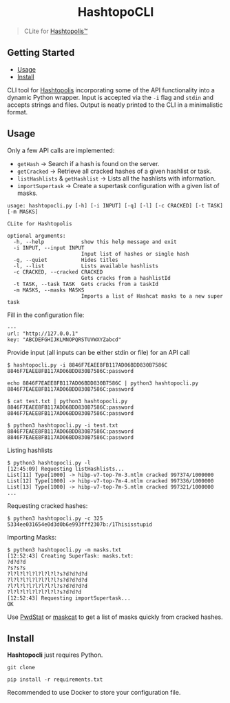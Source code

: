 <h1 align="center">
HashtopoCLI
 </h1>

 > CLite for [Hashtopolis™](https://hashtopolis.org/)

 ## Getting Started

- [Usage](#usage)
- [Install](#install)

 CLI tool for [Hashtopolis](https://github.com/hashtopolis/server) incorporating some of the API functionality into a dynamic Python wrapper. Input is accepted via the `-i` flag and `stdin` and accepts strings and files. Output is neatly printed to the CLI in a minimalistic format.

## Usage
Only a few API calls are implemented:
- `getHash` &rarr;  Search if a hash is found on the server.
- `getCracked` &rarr;  Retrieve all cracked hashes of a given hashlist or task.
- `listHashlists` & `getHashlist` &rarr; Lists all the hashlists with information.
- `importSupertask` &rarr; Create a supertask configuration with a given list of masks.

```
usage: hashtopocli.py [-h] [-i INPUT] [-q] [-l] [-c CRACKED] [-t TASK] [-m MASKS]

CLite for Hashtopolis

optional arguments:
  -h, --help            show this help message and exit
  -i INPUT, --input INPUT
                        Input list of hashes or single hash
  -q, --quiet           Hides titles
  -l, --list            Lists available hashlists
  -c CRACKED, --cracked CRACKED
                        Gets cracks from a hashlistId
  -t TASK, --task TASK  Gets cracks from a taskId
  -m MASKS, --masks MASKS
                        Imports a list of Hashcat masks to a new super task
```

Fill in the configuration file:
```
---
url: "http://127.0.0.1"
key: "ABCDEFGHIJKLMNOPQRSTUVWXYZabcd"
```
Provide input (all inputs can be either stdin or file) for an API call
```
$ hashtopocli.py -i 8846F7EAEE8FB117AD06BDD830B7586C
8846F7EAEE8FB117AD06BDD830B7586C:password

echo 8846F7EAEE8FB117AD06BDD830B7586C | python3 hashtopocli.py
8846F7EAEE8FB117AD06BDD830B7586C:password

$ cat test.txt | python3 hashtopocli.py
8846F7EAEE8FB117AD06BDD830B7586C:password
8846F7EAEE8FB117AD06BDD830B7586C:password

$ python3 hashtopocli.py -i test.txt
8846F7EAEE8FB117AD06BDD830B7586C:password
8846F7EAEE8FB117AD06BDD830B7586C:password
```
Listing hashlists
```
$ python3 hashtopocli.py -l
[12:45:09] Requesting listHashlists...
List[11] Type[1000] -> hibp-v7-top-7m-3.ntlm cracked 997374/1000000
List[12] Type[1000] -> hibp-v7-top-7m-4.ntlm cracked 997336/1000000
List[13] Type[1000] -> hibp-v7-top-7m-5.ntlm cracked 997321/1000000
...
```
Requesting cracked hashes:
```
$ python3 hashtopocli.py -c 325
5334ee031654e0d3d0b6e993fff2307b:/1Thisisstupid
```
Importing Masks:
```
$ python3 hashtopocli.py -m masks.txt
[12:52:43] Creating SuperTask: masks.txt:
?d?d?d
?s?s?s
?l?l?l?l?l?l?l?l?s?d?d?d?d
?l?l?l?l?l?l?l?l?s?d?d?d?d
?l?l?l?l?l?l?l?l?s?d?d?d?d
?l?l?l?l?l?l?l?l?s?d?d?d
[12:52:43] Requesting importSupertask...
OK
```
Use [PwdStat](https://github.com/JakeWnuk/PwdStat) or [maskcat](https://github.com/JakeWnuk/maskcat) to get a list of masks quickly from cracked hashes.

## Install

**Hashtopocli** just requires Python.

```
git clone 
```

```
pip install -r requirements.txt
```
Recommended to use Docker to store your configuration file.
